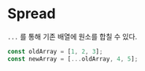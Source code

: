 # Spread

`...` 를 통해 기존 배열에 원소를 합칠 수 있다.

```javascript
const oldArray = [1, 2, 3];
const newArray = [...oldArray, 4, 5];
```

